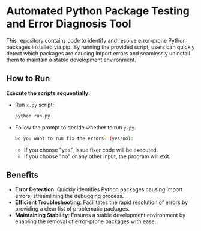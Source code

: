 # Automated Python Package Testing and Error Diagnosis Tool

This repository contains code to identify and resolve error-prone Python packages installed via pip. By running the provided script, users can quickly detect which packages are causing import errors and seamlessly uninstall them to maintain a stable development environment.

## How to Run

**Execute the scripts sequentially:**

   - Run `x.py` script:

     ```bash
     python run.py
     ```

   - Follow the prompt to decide whether to run `y.py`.

     ```bash
     Do you want to run fix the errors? (yes/no): 
     ```

     - If you choose "yes", issue fixer code will be executed.
     - If you choose "no" or any other input, the program will exit.

## Benefits

- **Error Detection**: Quickly identifies Python packages causing import errors, streamlining the debugging process.
- **Efficient Troubleshooting**: Facilitates the rapid resolution of errors by providing a clear list of problematic packages.
- **Maintaining Stability**: Ensures a stable development environment by enabling the removal of error-prone packages with ease.